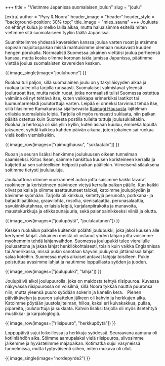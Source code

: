 +++
title = "Vietimme Japanissa suomalaisen joulun"
slug = "joulu"

[extra]
author = "Pyry & Noora"
header_image = "header"
header_style = "background-position: 30% top;"
title_image = "mies_sauna"
+++
Joulusta on ehtinyt kulua jo melko lailla aikaa, mutta haluaisimme esitellä miten vietimme sitä suomalaiseen tyyliin täällä Japanissa.

Suunnittelimme yhdessä kavereiden kanssa joulua varten ruoat ja etsimme sopivan majoituspaikan missä mahtuisimme olemaan mukavasti kuuden hengen porukalla.
Normaalisti Suomessa jokainen viettäisi joulua perheensä kanssa, mutta koska olimme koronan takia jumissa Japanissa, päätimme viettää joulua suomalaisten kavereiden kesken. 

<!-- more -->


{{ image_single(image="jouluhuone") }}

Ruokaa tuli paljon, sillä suomalainen joulu on yltäkylläisyyden aikaa ja ruokaa tulee olla tarjolla runsaasti. Suomalaiset valmistavat yleensä jouluruoat itse, mutta nekin ruoat, jotka normaalisti tulisi Suomessa ostettua valmiina oli nyt tehtävä itse, kuten vaikkapa erimerkiksi laatikot tai luumumarmeladi joulutorttuja varten. 
Leipää ei onneksi tarvinnut tehdä itse, sillä tilasimme Kamakurassa sijaitsevasta [Raimugi Haususta](https://raimugihausu.stores.jp) lajitelman erilaisia suomalaisia leipiä.
Tarjolla oli myös runsaasti suklaata, niin paikan päältä ostettua kuin Suomesta postilla tulleita tuttuja joulusuklaitakin.
Ruokaa ja herkkuja oli siis yllin kyllin, kuten asiaan kuuluu, emmekä lopulta jaksaneet syödä kaikkea kahden päivän aikana, joten jokainen sai ruokaa vielä kotiin viemisiksikin.

{{ image_row(images=["raimugihausu", "suklaatalo"]) }}

Ruoan ja seuran lisäksi hankimme joulukuusen oikean tunnelman saamiseksi. Kiitos Ikean, saimme hankittua kuusen koristeineen kerralla ja kuljetettua sen suhteellisen helposti paikan päällekin. Viimeisenä silauksena soitimme tietysti joululauluja. 

Jouluaattona olimme vuokranneet auton jotta saisimme kaikki tavarat ruokineen ja koristeineen päivineen vietyä kerralla paikan päälle. Kun kaikki olivat paikalla ja olimme asettautuneet taloksi, katoimme joulupöydän ja kävimme syömään. Tarjolla oli kinkkua, keitettyjä perunoita, porkkana- ja bataattilaatikkoa, graavilohta, rosollia, sienisalaattia, perunasalaattia, savukinkkutahnaa, erilaisia leipiä, karjalanpiirakoita ja munavoita, maustekurkkuja ja etikkapunajuuria, sekä palanpainikkeeksi viiniä ja olutta.

{{ image_row(images=["joulupöytä", "joululautanen"]) }}

Kesken ruokailun paikalle kuitenkin pölähti joulupukki, joka jakoi kuusen alle kertyneet lahjat. Jokainen meistä oli ostanut yhden lahjan jotta voisimme myöhemmin tehdä lahjanvaihdon. Suomessa joulupukki tulee vierailulle jouluaattona ja jakaa lahjat henkilökohtaisesti,  toisin kuin vaikka Englannissa tai Amerikassa, missä pukin sanotaan käyvän jouluyönä jättämässä lahjat salaa koteihin. Suomessa myös aikuiset antavat lahjoja toisilleen. Pukin poistuttua avasimme lahjat ja nautimme loppuillasta syöden ja juoden.

{{ image_row(images=["joulupukki", "lahja"]) }}

Joulupäivä alkoi joulupuurolla, joka on maidosta tehtyä riisipuuroa. Kuvassa näkyvässä riisipuurossa on voisilmä, sillä Noora tykkää nauttia puuronsa niin, mutta yleensä puuro syödään sokerin ja kanelin kera.　Pienen päiväkävelyn ja puuron sulattelun jälkeen oli kahvin ja herkkujen aika. Katoimme pöytään juustolajitelman, hilloa, kaksi eri kuivakakkua, pullaa, pipareita, joulutorttuja ja suklaata. Kahvin lisäksi tarjolla oli myös itsetehtyä mustikka- ja karpaloglögiä.

{{ image_row(images=["riisipuuro", "herkkupöytä"]) }}

Loppupäivä sujui loikoillessa ja herkkuja syödessä. Seuraavana aamuna oli kotiinlähdön aika. Söimme aamupalaksi vielä riisipuuroa, siivosimme jälkemme ja hyvästelimme majapaikan. Kotimatka sujui väsyneissä tunnelmissa, mutta tyytyväisenä siihen, miten mukava oli ollut.

{{ image_single(image="nordepyrde2") }}